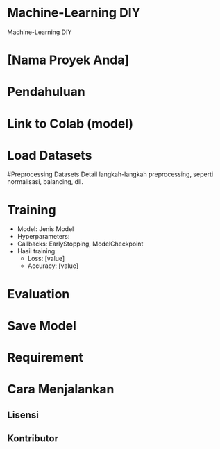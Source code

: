 # Machine-Learning DIY
Machine-Learning DIY
# [Nama Proyek Anda]

# Pendahuluan


# Link to Colab (model)

# Load Datasets


#Preprocessing Datasets
Detail langkah-langkah preprocessing, seperti normalisasi, balancing, dll.

# Training
- Model: Jenis Model
- Hyperparameters: 
- Callbacks: EarlyStopping, ModelCheckpoint
- Hasil training:
  - Loss: [value]
  - Accuracy: [value]

# Evaluation

# Save Model

# Requirement

# Cara Menjalankan

## Lisensi


## Kontributor

